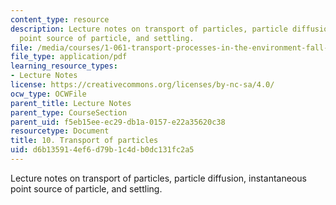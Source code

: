 ```yaml
---
content_type: resource
description: Lecture notes on transport of particles, particle diffusion, instantaneous
  point source of particle, and settling.
file: /media/courses/1-061-transport-processes-in-the-environment-fall-2008/d6b135914ef6d79b1c4db0dc131fc2a5_lec_10.pdf
file_type: application/pdf
learning_resource_types:
- Lecture Notes
license: https://creativecommons.org/licenses/by-nc-sa/4.0/
ocw_type: OCWFile
parent_title: Lecture Notes
parent_type: CourseSection
parent_uid: f5eb15ee-ec29-db1a-0157-e22a35620c38
resourcetype: Document
title: 10. Transport of particles
uid: d6b13591-4ef6-d79b-1c4d-b0dc131fc2a5
---
```

Lecture notes on transport of particles, particle diffusion, instantaneous point source of particle, and settling.